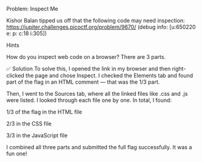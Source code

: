 Problem: Inspect Me

Kishor Balan tipped us off that the following code may need inspection:
https://jupiter.challenges.picoctf.org/problem/9670/
(debug info: [u:650220 e: p: c:18 i:305])

Hints

How do you inspect web code on a browser?
There are 3 parts.

✅ Solution
To solve this, I opened the link in my browser and then right-clicked the page and chose Inspect. I checked the Elements tab and found part of the flag in an HTML comment — that was the 1/3 part.

Then, I went to the Sources tab, where all the linked files like .css and .js were listed. I looked through each file one by one. In total, I found:

1/3 of the flag in the HTML file

2/3 in the CSS file

3/3 in the JavaScript file

I combined all three parts and submitted the full flag successfully. It was a fun one!
